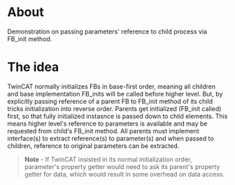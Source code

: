 # About
Demonstration on passing parameters' reference to child process via FB_init method.
# The idea
TwinCAT normally initializes FBs in base-first order, meaning all children and base implementation FB_inits will be called before higher level. But, by explicitly passing reference of a parent FB to FB_init method of its child tricks initialization into reverse order. Parents get initialized (FB_init called) first, so that fully initialized instasnce is passed down to child elements. This means higher level's reference to parameters is available and may be requested from child's FB_init method. All parents must implement interface(s) to extract reference(s) to parameter(s) and when passed to children, reference to original parameters can be extracted.
> **Note** - If TwinCAT insisted in its normal initialization order, parameter's property getter would need to ask its parent's property getter for data, which would result in some overhead on data access.
